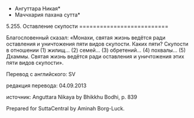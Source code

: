 * Ангуттара Никая*
* Маччхария пахана сутта*

5\.255\. Оставление скупости
\=\=\=\=\=\=\=\=\=\=\=\=\=\=\=\=\=\=\=\=\=\=\=\=\=\=

Благословенный сказал: «Монахи, святая жизнь ведётся ради оставления и уничтожения пяти видов скупости\. Каких пяти? Скупости в отношении \(1\) жилищ… \(2\) семей… \(3\) обретений… \(4\) похвалы… \(5\) Дхаммы\. Святая жизнь ведётся ради оставления и уничтожения этих пяти видов скупости»\.

Перевод с английского: SV

редакция перевода: 04\.09\.2013

источник: Anguttara Nikaya by Bhikkhu Bodhi, p\. 839

Prepared for SuttaCentral by Aminah Borg\-Luck\.
